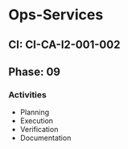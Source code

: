 # Ops-Services

## CI: CI-CA-I2-001-002
## Phase: 09

### Activities
- Planning
- Execution
- Verification
- Documentation
